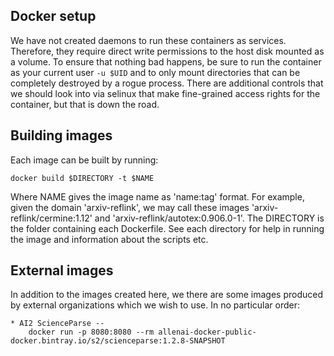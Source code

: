 Docker setup
------------

We have not created daemons to run these containers as services. Therefore,
they require direct write permissions to the host disk mounted as a volume.  To
ensure that nothing bad happens, be sure to run the container as your current
user `-u $UID` and to only mount directories that can be completely destroyed
by a rogue process. There are additional controls that we should look into via
selinux that make fine-grained access rights for the container, but that is
down the road.

Building images
---------------

Each image can be built by running:

    docker build $DIRECTORY -t $NAME

Where NAME gives the image name as 'name:tag' format. For example, given the
domain 'arxiv-reflink', we may call these images 'arxiv-reflink/cermine:1.12'
and 'arxiv-reflink/autotex:0.906.0-1'. The DIRECTORY is the folder containing
each Dockerfile. See each directory for help in running the image and
information about the scripts etc.

External images
---------------

In addition to the images created here, we there are some images produced by
external organizations which we wish to use. In no particular order:

    * AI2 ScienceParse -- 
        docker run -p 8080:8080 --rm allenai-docker-public-docker.bintray.io/s2/scienceparse:1.2.8-SNAPSHOT

